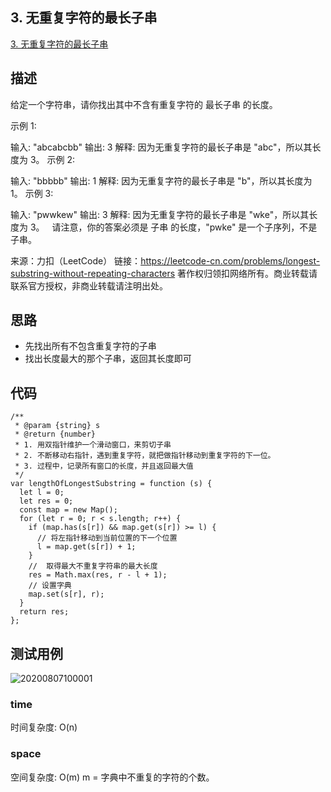 ## 3. 无重复字符的最长子串
[3. 无重复字符的最长子串](https://leetcode-cn.com/problems/longest-substring-without-repeating-characters/)

## 描述

给定一个字符串，请你找出其中不含有重复字符的 最长子串 的长度。

示例 1:

输入: "abcabcbb"
输出: 3 
解释: 因为无重复字符的最长子串是 "abc"，所以其长度为 3。
示例 2:

输入: "bbbbb"
输出: 1
解释: 因为无重复字符的最长子串是 "b"，所以其长度为 1。
示例 3:

输入: "pwwkew"
输出: 3
解释: 因为无重复字符的最长子串是 "wke"，所以其长度为 3。
     请注意，你的答案必须是 子串 的长度，"pwke" 是一个子序列，不是子串。

来源：力扣（LeetCode）
链接：https://leetcode-cn.com/problems/longest-substring-without-repeating-characters
著作权归领扣网络所有。商业转载请联系官方授权，非商业转载请注明出处。

## 思路

- 先找出所有不包含重复字符的子串
- 找出长度最大的那个子串，返回其长度即可

## 代码

``` JS
/**
 * @param {string} s
 * @return {number}
 * 1. 用双指针维护一个滑动窗口，来剪切子串
 * 2. 不断移动右指针，遇到重复字符，就把做指针移动到重复字符的下一位。
 * 3. 过程中，记录所有窗口的长度，并且返回最大值
 */
var lengthOfLongestSubstring = function (s) {
  let l = 0;
  let res = 0;
  const map = new Map();
  for (let r = 0; r < s.length; r++) {
    if (map.has(s[r]) && map.get(s[r]) >= l) {
      // 将左指针移动到当前位置的下一个位置
      l = map.get(s[r]) + 1;
    }
    //  取得最大不重复字符串的最大长度
    res = Math.max(res, r - l + 1);
    // 设置字典
    map.set(s[r], r);
  }
  return res;
};
```



## 测试用例
![20200807100001](https://hzy-1301560453.cos.ap-shanghai.myqcloud.com/2020/pictures/20200807100001.png)
### time
时间复杂度: O(n)
### space
空间复杂度: O(m)     m = 字典中不重复的字符的个数。